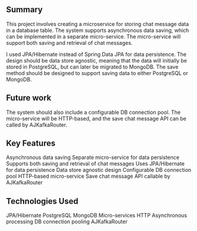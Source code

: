Summary
------------------
This project involves creating a microservice for storing chat message data in a database table. The system supports asynchronous data saving, which can be implemented in a separate micro-service. 
The micro-service will support both saving and retrieval of chat messages.

I used JPA/Hibernate instead of Spring Data JPA for data persistence. The design should be data store agnostic, meaning that the data will initially be stored in PostgreSQL, but can later be migrated to MongoDB. 
The save method should be designed to support saving data to either PostgreSQL or MongoDB.

Future work
---------------
The system should also include a configurable DB connection pool. The micro-service will be HTTP-based, and the save chat message API can be called by AJKafkaRouter.

Key Features
---------------------
Asynchronous data saving
Separate micro-service for data persistence
Supports both saving and retrieval of chat messages
Uses JPA/Hibernate for data persistence
Data store agnostic design
Configurable DB connection pool
HTTP-based micro-service
Save chat message API callable by AJKafkaRouter


Technologies Used
----------------------
JPA/Hibernate
PostgreSQL
MongoDB
Micro-services
HTTP
Asynchronous processing
DB connection pooling
AJKafkaRouter
